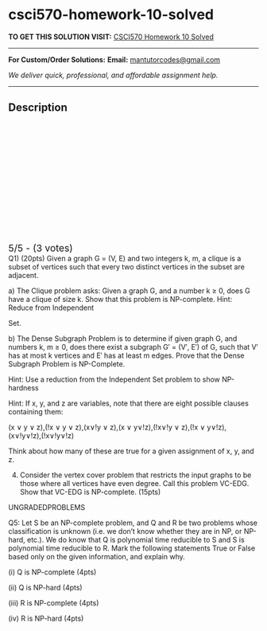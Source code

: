 # csci570-homework-10-solved
**TO GET THIS SOLUTION VISIT:** [CSCI570 Homework 10 Solved](https://mantutor.com/product/csci570-homework10-solved/)


---

**For Custom/Order Solutions:** **Email:** mantutorcodes@gmail.com  

*We deliver quick, professional, and affordable assignment help.*

---

<h2>Description</h2>



<div class="kk-star-ratings kksr-auto kksr-align-center kksr-valign-top" data-payload="{&quot;align&quot;:&quot;center&quot;,&quot;id&quot;:&quot;114872&quot;,&quot;slug&quot;:&quot;default&quot;,&quot;valign&quot;:&quot;top&quot;,&quot;ignore&quot;:&quot;&quot;,&quot;reference&quot;:&quot;auto&quot;,&quot;class&quot;:&quot;&quot;,&quot;count&quot;:&quot;3&quot;,&quot;legendonly&quot;:&quot;&quot;,&quot;readonly&quot;:&quot;&quot;,&quot;score&quot;:&quot;5&quot;,&quot;starsonly&quot;:&quot;&quot;,&quot;best&quot;:&quot;5&quot;,&quot;gap&quot;:&quot;4&quot;,&quot;greet&quot;:&quot;Rate this product&quot;,&quot;legend&quot;:&quot;5\/5 - (3 votes)&quot;,&quot;size&quot;:&quot;24&quot;,&quot;title&quot;:&quot;CSCI570 Homework 10 Solved&quot;,&quot;width&quot;:&quot;138&quot;,&quot;_legend&quot;:&quot;{score}\/{best} - ({count} {votes})&quot;,&quot;font_factor&quot;:&quot;1.25&quot;}">

<div class="kksr-stars">

<div class="kksr-stars-inactive">
            <div class="kksr-star" data-star="1" style="padding-right: 4px">


<div class="kksr-icon" style="width: 24px; height: 24px;"></div>
        </div>
            <div class="kksr-star" data-star="2" style="padding-right: 4px">


<div class="kksr-icon" style="width: 24px; height: 24px;"></div>
        </div>
            <div class="kksr-star" data-star="3" style="padding-right: 4px">


<div class="kksr-icon" style="width: 24px; height: 24px;"></div>
        </div>
            <div class="kksr-star" data-star="4" style="padding-right: 4px">


<div class="kksr-icon" style="width: 24px; height: 24px;"></div>
        </div>
            <div class="kksr-star" data-star="5" style="padding-right: 4px">


<div class="kksr-icon" style="width: 24px; height: 24px;"></div>
        </div>
    </div>

<div class="kksr-stars-active" style="width: 138px;">
            <div class="kksr-star" style="padding-right: 4px">


<div class="kksr-icon" style="width: 24px; height: 24px;"></div>
        </div>
            <div class="kksr-star" style="padding-right: 4px">


<div class="kksr-icon" style="width: 24px; height: 24px;"></div>
        </div>
            <div class="kksr-star" style="padding-right: 4px">


<div class="kksr-icon" style="width: 24px; height: 24px;"></div>
        </div>
            <div class="kksr-star" style="padding-right: 4px">


<div class="kksr-icon" style="width: 24px; height: 24px;"></div>
        </div>
            <div class="kksr-star" style="padding-right: 4px">


<div class="kksr-icon" style="width: 24px; height: 24px;"></div>
        </div>
    </div>
</div>


<div class="kksr-legend" style="font-size: 19.2px;">
            5/5 - (3 votes)    </div>
    </div>
Q1) (20pts) Given a graph G = (V, E) and two integers k, m, a clique is a subset of vertices such that every two distinct vertices in the subset are adjacent.

a) The Clique problem asks: Given a graph G, and a number k ≥ 0, does G have a clique of size k. Show that this problem is NP-complete. Hint: Reduce from Independent

Set.

b) The Dense Subgraph Problem is to determine if given graph G, and numbers k, m ≥ 0, does there exist a subgraph G′ = (V′, E′) of G, such that V′ has at most k vertices and E′ has at least m edges. Prove that the Dense Subgraph Problem is NP-Complete.

Hint: Use a reduction from the Independent Set problem to show NP-hardness

Hint: If x, y, and z are variables, note that there are eight possible clauses containing them:

(x ∨ y ∨ z),(!x ∨ y ∨ z),(x∨!y ∨ z),(x ∨ y∨!z),(!x∨!y ∨ z),(!x ∨ y∨!z),(x∨!y∨!z),(!x∨!y∨!z)

Think about how many of these are true for a given assignment of x, y, and z.

4) Consider the vertex cover problem that restricts the input graphs to be those where all vertices have even degree. Call this problem VC-EDG. Show that VC-EDG is NP-complete. (15pts)

UNGRADEDPROBLEMS

Q5: Let S be an NP-complete problem, and Q and R be two problems whose classification is unknown (i.e. we don’t know whether they are in NP, or NP-hard, etc.). We do know that Q is polynomial time reducible to S and S is polynomial time reducible to R. Mark the following statements True or False based only on the given information, and explain why.

(i) Q is NP-complete (4pts)

(ii) Q is NP-hard (4pts)

(iii) R is NP-complete (4pts)

(iv) R is NP-hard (4pts)
